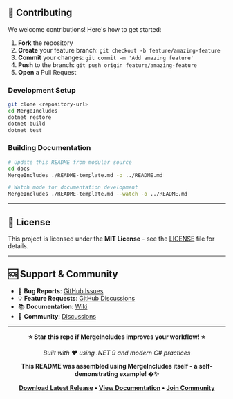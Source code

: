 ## 🤝 Contributing

We welcome contributions! Here's how to get started:

1. **Fork** the repository
2. **Create** your feature branch: `git checkout -b feature/amazing-feature`
3. **Commit** your changes: `git commit -m 'Add amazing feature'`
4. **Push** to the branch: `git push origin feature/amazing-feature`
5. **Open** a Pull Request

### Development Setup
```bash
git clone <repository-url>
cd MergeIncludes
dotnet restore
dotnet build
dotnet test
```

### Building Documentation
```bash
# Update this README from modular source
cd docs
MergeIncludes ./README-template.md -o ../README.md

# Watch mode for documentation development
MergeIncludes ./README-template.md --watch -o ../README.md
```

---

## 📝 License

This project is licensed under the **MIT License** - see the [LICENSE](LICENSE) file for details.

---

## 🆘 Support & Community

- 🐛 **Bug Reports**: [GitHub Issues](../../issues)
- 💡 **Feature Requests**: [GitHub Discussions](../../discussions)
- 📚 **Documentation**: [Wiki](../../wiki)
- 💬 **Community**: [Discussions](../../discussions)

---

<div align="center">

**⭐ Star this repo if MergeIncludes improves your workflow! ⭐**

*Built with ❤️ using .NET 9 and modern C# practices*

**This README was assembled using MergeIncludes itself - a self-demonstrating example! �✨**

**[Download Latest Release](../../releases) • [View Documentation](../../wiki) • [Join Community](../../discussions)**

</div>
